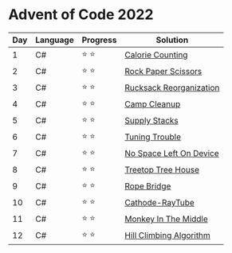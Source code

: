 # Advent of Code 2022

| Day | Language | Progress        | Solution                                                                                                         |
|-----|----------|-----------------|------------------------------------------------------------------------------------------------------------------|
| 1   | C#       | :star: :star: | [Calorie Counting](https://google.com/404)               |
| 2   | C#       | :star: :star: | [Rock Paper Scissors](https://github.com/mamjow/adventofcode2022/blob/master/Days/DayTwo.cs)           |
| 3   | C#       | :star: :star: | [Rucksack Reorganization](https://github.com/mamjow/adventofcode2022/blob/master/Days/DayThree.cs) |
| 4   | C#       | :star: :star: | [Camp Cleanup](https://github.com/mamjow/adventofcode2022/blob/master/Days/DayFour.cs) |
| 5   | C#       | :star: :star: | [Supply Stacks](https://github.com/mamjow/adventofcode2022/blob/master/Days/DayFive.cs) |
| 6   | C#       | :star: :star: | [Tuning Trouble](https://github.com/mamjow/adventofcode2022/blob/master/Days/Day6.cs) |
| 7   | C#       | :star: :star: | [No Space Left On Device](https://github.com/mamjow/adventofcode2022/blob/master/Days/Day7.cs) |
| 8   | C#       | :star: :star: | [Treetop Tree House](https://github.com/mamjow/adventofcode2022/blob/master/Days/Day8.cs) |
| 9   | C#       | :star: :star: | [Rope Bridge](https://github.com/mamjow/adventofcode2022/blob/master/Days/Day9.cs) |
| 10   | C#       | :star: :star: | [Cathode-RayTube](https://github.com/mamjow/adventofcode2022/blob/master/Days/Day10.cs) |
| 11   | C#       | :star: :star: | [Monkey In The Middle](https://github.com/mamjow/adventofcode2022/blob/master/Days/Day11.cs) |
| 12   | C#       | :star: :star: | [Hill Climbing Algorithm](https://github.com/mamjow/adventofcode2022/blob/master/Days/Day12.cs) |